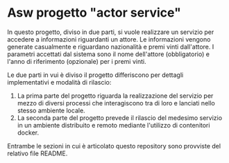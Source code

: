 ﻿# Asw progetto "actor service"

In questo progetto, diviso in due parti, si vuole realizzare un servizio per accedere a informazioni riguardanti un attore.
Le informazioni vengono generate casualmente e riguardano nazionalità e premi vinti dall'attore. I parametri accettati dal sistema sono il nome dell'attore (obbligatorio) e l'anno di riferimento (opzionale) per i premi vinti.

Le due parti in vui è diviso il progetto differiscono per dettagli implementativi e modalità di rilascio:

1. La prima parte del progetto riguarda la realizzazione del servizio per mezzo di diversi processi che interagiscono tra di loro e lanciati nello stesso ambiente locale.
2. La seconda parte del progetto prevede il rilascio del medesimo servizio in un ambiente distribuito e remoto mediante l'utilizzo di contenitori docker.

Entrambe le sezioni in cui è articolato questo repository sono provviste del relativo file README.